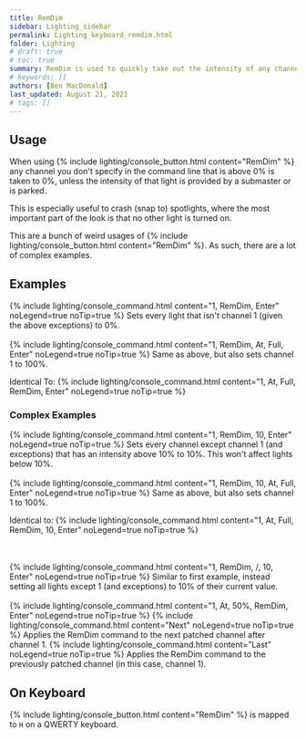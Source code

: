 ```yaml
---
title: RemDim
sidebar: Lighting_sidebar
permalink: Lighting_keyboard_remdim.html
folder: Lighting
# draft: true
# toc: true
summary: RemDim is used to quickly take out the intensity of any channel you don't select.
# keywords: []
authors: [Ben MacDonald]
last_updated: August 21, 2021
# tags: []
---
```


## Usage
When using {% include lighting/console_button.html content="RemDim" %} any channel you don't specify in the command line that is above 0% is taken to 0%, unless the intensity of that light is provided by a submaster or is parked.

This is especially useful to crash (snap to) spotlights, where the most important part of the look is that no other light is turned on.

This are a bunch of weird usages of {% include lighting/console_button.html content="RemDim" %}. As such, there are a lot of complex examples. 

## Examples
{% include lighting/console_command.html content="1, RemDim, Enter" noLegend=true noTip=true %}
Sets every light that isn't channel 1 (given the above exceptions) to 0%.
<br><br>
{% include lighting/console_command.html content="1, RemDim, At, Full, Enter" noLegend=true noTip=true %}
Same as above, but also sets channel 1 to 100%.

Identical To:
{% include lighting/console_command.html content="1, At, Full, RemDim, Enter" noLegend=true noTip=true %}


### Complex Examples
{% include lighting/console_command.html content="1, RemDim, 10, Enter" noLegend=true noTip=true %}
Sets every channel except channel 1 (and exceptions) that has an intensity above 10% to 10%. This won't affect lights below 10%.
<br><br>
{% include lighting/console_command.html content="1, RemDim, 10, At, Full, Enter" noLegend=true noTip=true %}
Same as above, but also sets channel 1 to 100%.

Identical to:
{% include lighting/console_command.html content="1, At, Full, RemDim, 10, Enter" noLegend=true noTip=true %}

<br><br>
{% include lighting/console_command.html content="1, RemDim, /, 10, Enter" noLegend=true noTip=true %}
Similar to first example, instead setting all lights except 1 (and exceptions) to 10% of their current value.
<br><br>
{% include lighting/console_command.html content="1, At, 50%, RemDim, Enter" noLegend=true noTip=true %}
{% include lighting/console_command.html content="Next" noLegend=true noTip=true %}
Applies the RemDim command to the next patched channel after channel 1.
{% include lighting/console_command.html content="Last" noLegend=true noTip=true %}
Applies the RemDim command to the previously patched channel (in this case, channel 1).

## On Keyboard
{% include lighting/console_button.html content="RemDim" %} is mapped to `H` on a QWERTY keyboard.